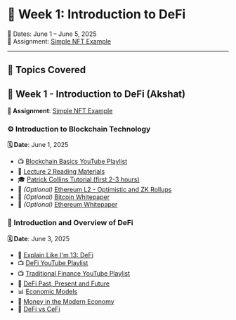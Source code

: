 # 📘 Week 1: Introduction to DeFi  
📅 Dates: June 1 – June 5, 2025  
📌 Assignment: [Simple NFT Example](https://speedrunethereum.com/challenge/simple-nft-example)

---

## 📖 Topics Covered

## 📅 Week 1 - Introduction to DeFi (Akshat)  
**📌 Assignment**: [Simple NFT Example](https://speedrunethereum.com/challenge/simple-nft-example)

### ⚙️ Introduction to Blockchain Technology 
**🗓️ Date**: June 1, 2025
- 📺 [Blockchain Basics YouTube Playlist](https://www.youtube.com/playlist?list=PLS01nW3RtgopFiRQiM-onPH38S0D2DU31)  
- 📘 [Lecture 2 Reading Materials](https://blocsociitd.notion.site/Lecture-2-Reading-Materials-0ac3cd6a1951417db9289ae20cba6720)  
- 🎓 [Patrick Collins Tutorial (first 2-3 hours)](https://www.youtube.com/watch?v=umepbfKp5rI&t=23699s&ab_channel=PatrickCollins)  
- 🧾 *(Optional)* [Ethereum L2 - Optimistic and ZK Rollups](https://medium.com/interdax/ethereum-l2-optimistic-and-zk-rollups-dffa58870c93)  
- 📄 *(Optional)* [Bitcoin Whitepaper](https://berkeley-defi.github.io/assets/material/bitcoin.pdf)  
- 📄 *(Optional)* [Ethereum Whitepaper](https://ethereum.org/en/whitepaper/)  

### 📘 Introduction and Overview of DeFi  
**🗓️ Date**: June 3, 2025
- 📝 [Explain Like I'm 13: DeFi](https://hackmd.io/@nikillxh/HyuP5zC-eg)  
- 📺 [DeFi YouTube Playlist](https://www.youtube.com/playlist?list=PLS01nW3RtgorojSlcoLBPRfoNGzQFywaL)  
- 📺 [Traditional Finance YouTube Playlist](https://www.youtube.com/playlist?list=PLS01nW3RtgopkwJ5xwpgrspD87nqZggfx)  
- 📘 [DeFi Past, Present and Future](https://finematics.com/defi-past-present-and-future/)  
- 📊 [Economic Models](https://www.youtube.com/watch?v=kBS7r8ExjF4&ab_channel=EtherealSummit)  
- 📘 [Money in the Modern Economy](https://berkeley-defi.github.io/assets/material/money-in-the-modern-economy-an-introduction.pdf)  
- 🔄 [DeFi vs CeFi](https://www.solulab.com/defi-vs-cefi/)